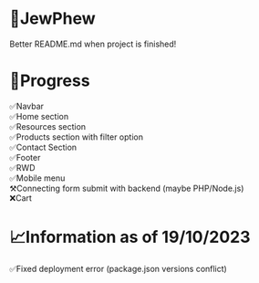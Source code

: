 # 💎JewPhew
Better README.md when project is finished!

# 🚧Progress
✅Navbar
<br>
✅Home section
<br>
✅Resources section
<br>
✅Products section with filter option
<br>
✅Contact Section
<br>
✅Footer
<br>
✅RWD
<br>
✅Mobile menu
<br>
⚒️Connecting form submit with backend (maybe PHP/Node.js)
<br>
❌Cart


# 📈Information as of 19/10/2023
✅Fixed deployment error (package.json versions conflict)